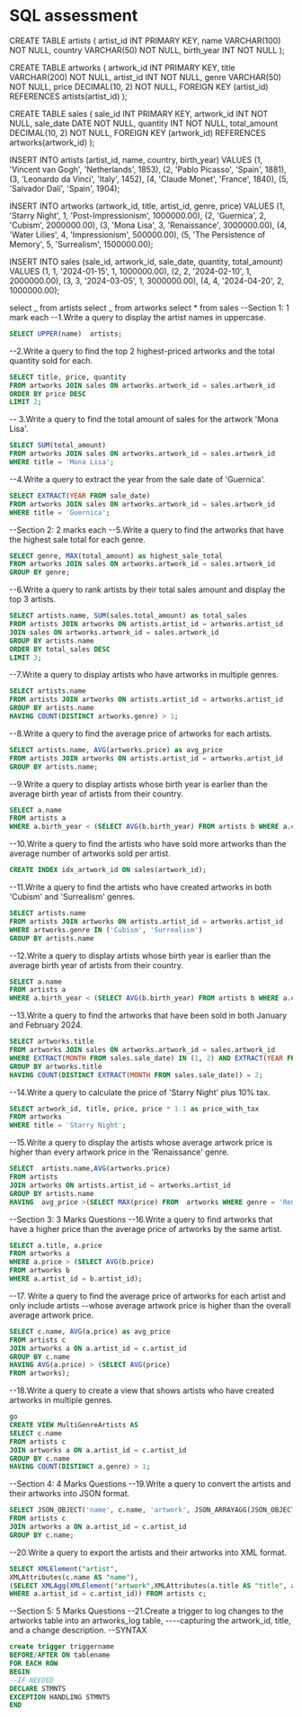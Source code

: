 # SQL assessment

CREATE TABLE artists (
artist_id INT PRIMARY KEY,
name VARCHAR(100) NOT NULL,
country VARCHAR(50) NOT NULL,
birth_year INT NOT NULL
);

CREATE TABLE artworks (
artwork_id INT PRIMARY KEY,
title VARCHAR(200) NOT NULL,
artist_id INT NOT NULL,
genre VARCHAR(50) NOT NULL,
price DECIMAL(10, 2) NOT NULL,
FOREIGN KEY (artist_id) REFERENCES artists(artist_id)
);

CREATE TABLE sales (
sale_id INT PRIMARY KEY,
artwork_id INT NOT NULL,
sale_date DATE NOT NULL,
quantity INT NOT NULL,
total_amount DECIMAL(10, 2) NOT NULL,
FOREIGN KEY (artwork_id) REFERENCES artworks(artwork_id)
);

INSERT INTO artists (artist_id, name, country, birth_year) VALUES
(1, 'Vincent van Gogh', 'Netherlands', 1853),
(2, 'Pablo Picasso', 'Spain', 1881),
(3, 'Leonardo da Vinci', 'Italy', 1452),
(4, 'Claude Monet', 'France', 1840),
(5, 'Salvador Dalí', 'Spain', 1904);

INSERT INTO artworks (artwork_id, title, artist_id, genre, price) VALUES
(1, 'Starry Night', 1, 'Post-Impressionism', 1000000.00),
(2, 'Guernica', 2, 'Cubism', 2000000.00),
(3, 'Mona Lisa', 3, 'Renaissance', 3000000.00),
(4, 'Water Lilies', 4, 'Impressionism', 500000.00),
(5, 'The Persistence of Memory', 5, 'Surrealism', 1500000.00);

INSERT INTO sales (sale_id, artwork_id, sale_date, quantity, total_amount) VALUES
(1, 1, '2024-01-15', 1, 1000000.00),
(2, 2, '2024-02-10', 1, 2000000.00),
(3, 3, '2024-03-05', 1, 3000000.00),
(4, 4, '2024-04-20', 2, 1000000.00);

select _ from artists
select _ from artworks
select \* from sales
--Section 1: 1 mark each
--1.Write a query to display the artist names in uppercase.

```sql
SELECT UPPER(name)  artists;
```

--2.Write a query to find the top 2 highest-priced artworks and the total quantity sold for each.

```sql
SELECT title, price, quantity
FROM artworks JOIN sales ON artworks.artwork_id = sales.artwork_id
ORDER BY price DESC
LIMIT 2;
```

-- 3.Write a query to find the total amount of sales for the artwork 'Mona Lisa'.

```sql
SELECT SUM(total_amount)
FROM artworks JOIN sales ON artworks.artwork_id = sales.artwork_id
WHERE title = 'Mona Lisa';
```

--4.Write a query to extract the year from the sale date of 'Guernica'.

```sql
SELECT EXTRACT(YEAR FROM sale_date)
FROM artworks JOIN sales ON artworks.artwork_id = sales.artwork_id
WHERE title = 'Guernica';
```

--Section 2: 2 marks each
--5.Write a query to find the artworks that have the highest sale total for each genre.

```sql
SELECT genre, MAX(total_amount) as highest_sale_total
FROM artworks JOIN sales ON artworks.artwork_id = sales.artwork_id
GROUP BY genre;
```

--6.Write a query to rank artists by their total sales amount and display the top 3 artists.

```sql
SELECT artists.name, SUM(sales.total_amount) as total_sales
FROM artists JOIN artworks ON artists.artist_id = artworks.artist_id
JOIN sales ON artworks.artwork_id = sales.artwork_id
GROUP BY artists.name
ORDER BY total_sales DESC
LIMIT 3;
```

--7.Write a query to display artists who have artworks in multiple genres.

```sql
SELECT artists.name
FROM artists JOIN artworks ON artists.artist_id = artworks.artist_id
GROUP BY artists.name
HAVING COUNT(DISTINCT artworks.genre) > 1;
```

--8.Write a query to find the average price of artworks for each artists.

```sql
SELECT artists.name, AVG(artworks.price) as avg_price
FROM artists JOIN artworks ON artists.artist_id = artworks.artist_id
GROUP BY artists.name;
```

--9.Write a query to display artists whose birth year is earlier than the average birth year of artists from their country.

```sql
SELECT a.name
FROM artists a
WHERE a.birth_year < (SELECT AVG(b.birth_year) FROM artists b WHERE a.country = b.country);
```

--10.Write a query to find the artists who have sold more artworks than the average number of artworks sold per artist.

```sql
CREATE INDEX idx_artwork_id ON sales(artwork_id);
```

--11.Write a query to find the artists who have created artworks in both 'Cubism' and 'Surrealism' genres.

```sql
SELECT artists.name
FROM artists JOIN artworks ON artists.artist_id = artworks.artist_id
WHERE artworks.genre IN ('Cubism', 'Surrealism')
GROUP BY artists.name
```

--12.Write a query to display artists whose birth year is earlier than the average birth year of artists from their country.

```sql
SELECT a.name
FROM artists a
WHERE a.birth_year < (SELECT AVG(b.birth_year) FROM artists b WHERE a.country = b.country);
```

--13.Write a query to find the artworks that have been sold in both January and February 2024.

```sql
SELECT artworks.title
FROM artworks JOIN sales ON artworks.artwork_id = sales.artwork_id
WHERE EXTRACT(MONTH FROM sales.sale_date) IN (1, 2) AND EXTRACT(YEAR FROM sales.sale_date) = 2024
GROUP BY artworks.title
HAVING COUNT(DISTINCT EXTRACT(MONTH FROM sales.sale_date)) = 2;
```

--14.Write a query to calculate the price of 'Starry Night' plus 10% tax.

```sql
SELECT artwork_id, title, price, price * 1.1 as price_with_tax
FROM artworks
WHERE title = 'Starry Night';
```

--15.Write a query to display the artists whose average artwork price is higher than every artwork price in the 'Renaissance' genre.

```sql
SELECT  artists.name,AVG(artworks.price)
FROM artists
JOIN artworks ON artists.artist_id = artworks.artist_id
GROUP BY artists.name
HAVING  avg_price >(SELECT MAX(price) FROM  artworks WHERE genre = 'Renaissance');
```

--Section 3: 3 Marks Questions
--16.Write a query to find artworks that have a higher price than the average price of artworks by the same artist.

```sql
SELECT a.title, a.price
FROM artworks a
WHERE a.price > (SELECT AVG(b.price)
FROM artworks b
WHERE a.artist_id = b.artist_id);
```

--17. Write a query to find the average price of artworks for each artist and only include artists
--whose average artwork price is higher than the overall average artwork price.

```sql
SELECT c.name, AVG(a.price) as avg_price
FROM artists c
JOIN artworks a ON a.artist_id = c.artist_id
GROUP BY c.name
HAVING AVG(a.price) > (SELECT AVG(price)
FROM artworks);
```

--18.Write a query to create a view that shows artists who have created artworks in multiple genres.

```sql
go
CREATE VIEW MultiGenreArtists AS
SELECT c.name
FROM artists c
JOIN artworks a ON a.artist_id = c.artist_id
GROUP BY c.name
HAVING COUNT(DISTINCT a.genre) > 1;
```

--Section 4: 4 Marks Questions
--19.Write a query to convert the artists and their artworks into JSON format.

```sql
SELECT JSON_OBJECT('name', c.name, 'artwork', JSON_ARRAYAGG(JSON_OBJECT('title', a.title, 'price', a.price)))
FROM artists c
JOIN artworks a ON a.artist_id = c.artist_id
GROUP BY c.name;
```

--20.Write a query to export the artists and their artworks into XML format.

```sql
SELECT XMLElement("artist",
XMLAttributes(c.name AS "name"),
(SELECT XMLAgg(XMLElement("artwork",XMLAttributes(a.title AS "title", a.price AS "price")))FROM artworks a
WHERE a.artist_id = c.artist_id)) FROM artists c;
```

--Section 5: 5 Marks Questions
--21.Create a trigger to log changes to the artworks table into an artworks_log table,
----capturing the artwork_id, title, and a change description.
--SYNTAX

```sql
create trigger triggername
BEFORE/AFTER ON tablename
FOR EACH ROW
BEGIN
--IF NEEDED
DECLARE STMNTS
EXCEPTION HANDLING STMNTS
END
```
